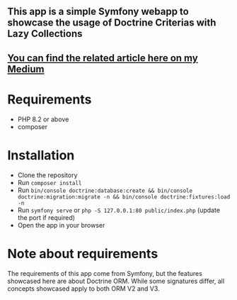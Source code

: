 ## This app is a simple Symfony webapp to showcase the usage of Doctrine Criterias with Lazy Collections
## [You can find the related article here on my Medium](https://medium.com/the-sensiolabs-tech-blog/doctrine-criterias-and-lazy-collections-magic-ae57cd275afb)

# Requirements

* PHP 8.2 or above
* composer

# Installation

* Clone the repository
* Run `composer install`
* Run `bin/console doctrine:database:create && bin/console doctrine:migration:migrate -n && bin/console doctrine:fixtures:load -n`
* Run `symfony serve` or `php -S 127.0.0.1:80 public/index.php` (update the port if required)
* Open the app in your browser

# Note about requirements

The requirements of this app come from Symfony,
but the features showcased here are about Doctrine ORM.
While some signatures differ, all concepts showcased apply to both ORM V2 and V3.

